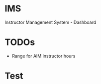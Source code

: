 # IMS
Instructor Management System - Dashboard

TODOs
======
 - Range for AIM instructor hours

Test
=====